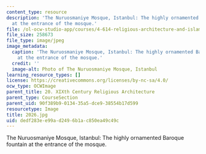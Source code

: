 ```yaml
---
content_type: resource
description: 'The Nuruosmaniye Mosque, Istanbul: The highly ornamented Baroque fountain
  at the entrance of the mosque.'
file: /ol-ocw-studio-app/courses/4-614-religious-architecture-and-islamic-cultures-fall-2002/dedf283ee99ad2496b1ac850ea49c49c_2026.jpg
file_size: 258673
file_type: image/jpeg
image_metadata:
  caption: 'The Nuruosmaniye Mosque, Istanbul: The highly ornamented Baroque fountain
    at the entrance of the mosque.'
  credit: ''
  image-alt: Photo of The Nuruosmaniye Mosque, Istanbul
learning_resource_types: []
license: https://creativecommons.org/licenses/by-nc-sa/4.0/
ocw_type: OCWImage
parent_title: 20. XIXth Century Religious Architecture
parent_type: CourseSection
parent_uid: 90f389b9-0134-35a5-dce9-38554b17d599
resourcetype: Image
title: 2026.jpg
uid: dedf283e-e99a-d249-6b1a-c850ea49c49c
---
```

The Nuruosmaniye Mosque, Istanbul: The highly ornamented Baroque fountain at the entrance of the mosque.
